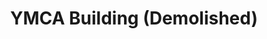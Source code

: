 ---
events:
- audio_id: sa-rwb-016
  building: YMCA Building (Demolished)
  categories: ymca-building-(demolished)
  description: Students formed NC State's first African American Cultural Center,
    which was originally located in the YMCA building (the building was later replaced
    by Kamphoefner Hall).
  event_decade: '1970'
  event_id: '78'
  excerpt: Students formed NC State's first African American Cultural Center, which
    was originally located in the YMCA building (the building was later replaced by
    Kamphoefner Hall).
  image id (orig): '0004020'
  image_caption: Entrance to YMCA Building, North Carolina State College; a gift from
    John D. Rockefeller covered half the cost of construction.
  image_id: '0004020'
  image_link: https://d.lib.ncsu.edu/collections/catalog/0004020
  redirect_from: /events/22/index.html
  start_date: 01/01/1970
  title: First African American Cultural Center Formed
  year: '1970'
lat: '35.784625'
layout: post
lng: '-78.66561'
order: 20
permalink: places/ymca-building-demolished/
place: ymca-building-demolished
route:
  code: Ok
  routes:
  - distance: 207.293
    duration: 145.981
    geometry:
      coordinates:
      - - -78.665764
        - 35.78468
      - - -78.665706
        - 35.784787
      - - -78.665605
        - 35.785006
      - - -78.665549
        - 35.784964
      - - -78.665538
        - 35.78495
      - - -78.665483
        - 35.784952
      - - -78.665415
        - 35.784951
      - - -78.665298
        - 35.784949
      - - -78.665106
        - 35.784926
      - - -78.664676
        - 35.784856
      - - -78.664607
        - 35.784837
      - - -78.664563
        - 35.784817
      - - -78.664522
        - 35.784792
      - - -78.664479
        - 35.784758
      - - -78.664452
        - 35.78473
      - - -78.664439
        - 35.784712
      - - -78.664432
        - 35.78468
      - - -78.664413
        - 35.78464
      - - -78.664399
        - 35.784604
      - - -78.6644
        - 35.78457
      - - -78.664415
        - 35.784539
      - - -78.664451
        - 35.784497
      - - -78.664585
        - 35.784382
      - - -78.664611
        - 35.784364
      - - -78.664664
        - 35.784319
      type: LineString
    legs:
    - admins:
      - iso_3166_1: US
        iso_3166_1_alpha3: USA
      distance: 207.293
      duration: 145.981
      steps:
      - distance: 39.044
        driving_side: right
        duration: 27.496
        geometry:
          coordinates:
          - - -78.665764
            - 35.78468
          - - -78.665706
            - 35.784787
          - - -78.665605
            - 35.785006
          type: LineString
        intersections:
        - admin_index: 0
          bearings:
          - 23
          entry:
          - true
          geometry_index: 0
          is_urban: true
          location:
          - -78.665764
          - 35.78468
          mapbox_streets_v8:
            class: street
          out: 0
        maneuver:
          bearing_after: 23
          bearing_before: 0
          instruction: Walk north on Boney Drive.
          location:
          - -78.665764
          - 35.78468
          type: depart
        mode: walking
        name: Boney Drive
        weight: 27.496
      - distance: 168.248
        driving_side: right
        duration: 118.485
        geometry:
          coordinates:
          - - -78.665605
            - 35.785006
          - - -78.665549
            - 35.784964
          - - -78.665538
            - 35.78495
          - - -78.665483
            - 35.784952
          - - -78.665415
            - 35.784951
          - - -78.665298
            - 35.784949
          - - -78.665106
            - 35.784926
          - - -78.664676
            - 35.784856
          - - -78.664607
            - 35.784837
          - - -78.664563
            - 35.784817
          - - -78.664522
            - 35.784792
          - - -78.664479
            - 35.784758
          - - -78.664452
            - 35.78473
          - - -78.664439
            - 35.784712
          - - -78.664432
            - 35.78468
          - - -78.664413
            - 35.78464
          - - -78.664399
            - 35.784604
          - - -78.6644
            - 35.78457
          - - -78.664415
            - 35.784539
          - - -78.664451
            - 35.784497
          - - -78.664585
            - 35.784382
          - - -78.664611
            - 35.784364
          - - -78.664664
            - 35.784319
          type: LineString
        intersections:
        - admin_index: 0
          bearings:
          - 133
          - 201
          duration: 4.93
          entry:
          - true
          - false
          geometry_index: 2
          in: 1
          is_urban: true
          location:
          - -78.665605
          - 35.785006
          mapbox_streets_v8:
            class: service
          out: 0
          turn_weight: 5
          weight: 9.93
        - admin_index: 0
          bearings:
          - 101
          - 313
          duration: 28.873
          entry:
          - true
          - false
          geometry_index: 3
          in: 1
          is_urban: true
          location:
          - -78.665549
          - 35.784964
          mapbox_streets_v8:
            class: service
          out: 0
          weight: 28.873
        - admin_index: 0
          bearings:
          - 101
          - 278
          duration: 50
          entry:
          - true
          - false
          geometry_index: 8
          in: 1
          is_urban: true
          location:
          - -78.665106
          - 35.784926
          mapbox_streets_v8:
            class: service
          out: 0
          weight: 50
        - admin_index: 0
          bearings:
          - 172
          - 338
          duration: 15.493
          entry:
          - true
          - false
          geometry_index: 16
          in: 1
          is_urban: true
          location:
          - -78.664432
          - 35.78468
          mapbox_streets_v8:
            class: service
          out: 0
          weight: 15.493
        - admin_index: 0
          bearings:
          - 17
          - 223
          entry:
          - false
          - true
          geometry_index: 21
          in: 0
          is_urban: true
          location:
          - -78.664451
          - 35.784497
          mapbox_streets_v8:
            class: service
          out: 1
        maneuver:
          bearing_after: 133
          bearing_before: 21
          instruction: Turn right onto the walkway.
          location:
          - -78.665605
          - 35.785006
          modifier: right
          type: turn
        mode: walking
        name: ''
        weight: 123.485
      - distance: 0
        driving_side: right
        duration: 0
        geometry:
          coordinates:
          - - -78.664664
            - 35.784319
          - - -78.664664
            - 35.784319
          type: LineString
        intersections:
        - admin_index: 0
          bearings:
          - 45
          entry:
          - true
          geometry_index: 24
          in: 0
          location:
          - -78.664664
          - 35.784319
        maneuver:
          bearing_after: 0
          bearing_before: 225
          instruction: Your destination is on the right.
          location:
          - -78.664664
          - 35.784319
          modifier: right
          type: arrive
        mode: walking
        name: ''
        weight: 0
      summary: Boney Drive
      weight: 150.981
    weight: 150.981
    weight_name: pedestrian
  waypoints:
  - distance: 15.198
    location:
    - -78.665764
    - 35.78468
    name: Boney Drive
  - distance: 29.46
    location:
    - -78.664664
    - 35.784319
    name: ''
title: YMCA Building (Demolished)

---